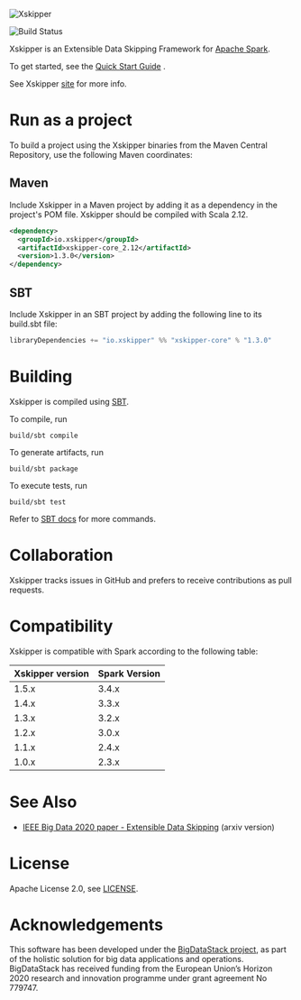 <!--
 -- Copyright 2021 IBM Corp.
 -- SPDX-License-Identifier: Apache-2.0
 -->

![Xskipper](site/docs/img/logo_readme.png)

![Build Status](https://github.com/xskipper-io/xskipper/workflows/build/badge.svg)

Xskipper is an Extensible Data Skipping Framework for [Apache Spark](https://spark.apache.org/).

To get started, see the [Quick Start Guide](https://xskipper.io/getting-started/quick-start-guide/) .

See Xskipper [site](https://xskipper.io) for more info. 

# Run as a project

To build a project using the Xskipper binaries from the Maven Central Repository, use the following Maven coordinates:

## Maven

Include Xskipper in a Maven project by adding it as a dependency in the project's POM file. Xskipper should be compiled with Scala 2.12.

```XML
<dependency>
  <groupId>io.xskipper</groupId>
  <artifactId>xskipper-core_2.12</artifactId>
  <version>1.3.0</version>
</dependency>
```

## SBT
Include Xskipper in an SBT project by adding the following line to its build.sbt file:

```Scala
libraryDependencies += "io.xskipper" %% "xskipper-core" % "1.3.0"
```

# Building

Xskipper is compiled using [SBT](https://www.scala-sbt.org/1.x/docs/Command-Line-Reference.html).

To compile, run

    build/sbt compile

To generate artifacts, run

    build/sbt package

To execute tests, run

    build/sbt test

Refer to [SBT docs](https://www.scala-sbt.org/1.x/docs/Command-Line-Reference.html) for more commands.

# Collaboration

Xskipper tracks issues in GitHub and prefers to receive contributions as pull requests.

# Compatibility

Xskipper is compatible with Spark according to the following table:

| Xskipper version | Spark Version |
|------------------|---------------|
| 1.5.x            | 3.4.x         |
| 1.4.x            | 3.3.x         |
| 1.3.x            | 3.2.x         |
| 1.2.x            | 3.0.x         | 
| 1.1.x            | 2.4.x         | 
| 1.0.x            | 2.3.x         |

# See Also

- [IEEE Big Data 2020 paper - Extensible Data Skipping](https://arxiv.org/abs/2009.08150) (arxiv version)

# License
Apache License 2.0, see [LICENSE](LICENSE).

# Acknowledgements

This software has been developed under the [BigDataStack project](https://bigdatastack.eu/the-bigdatastack-solution), as part of the holistic solution for big data applications and operations. 
BigDataStack has received funding from the European Union’s Horizon 2020 research and innovation programme under grant agreement No 779747.
